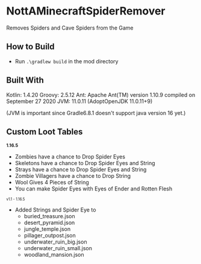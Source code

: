 # NottAMinecraftSpiderRemover

Removes Spiders and Cave Spiders from the Game

## How to Build
* Run ```.\gradlew build``` in the mod directory

## Built With
Kotlin:       1.4.20
Groovy:       2.5.12
Ant:          Apache Ant(TM) version 1.10.9 compiled on September 27 2020
JVM:          11.0.11 (AdoptOpenJDK 11.0.11+9)

(JVM is important since Gradle6.8.1 doesn't support java version 16 yet.)

## Custom Loot Tables
<small>**1.16.5**</small>
* Zombies have a chance to Drop Spider Eyes
* Skeletons have a chance to Drop Spider Eyes and String
* Strays have a chance to Drop Spider Eyes and String
* Zombie Villagers have a chance to Drop String
* Wool Gives 4 Pieces of String
* You can make Spider Eyes with Eyes of Ender and Rotten Flesh

<small><small>v1.1 - 1.16.5</small></small>
* Added Strings and Spider Eye to
    * buried_treasure.json
    * desert_pyramid.json
    * jungle_temple.json
    * pillager_outpost.json
    * underwater_ruin_big.json
    * underwater_ruin_small.json
    * woodland_mansion.json


